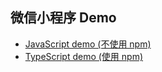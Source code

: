 ## 微信小程序 Demo
- [JavaScript demo (不使用 npm)](./js-demo/README.MD)
- [TypeScript demo (使用 npm)](./typescript-demo/README.MD)